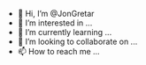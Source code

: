 - 👋 Hi, I’m @JonGretar
- 👀 I’m interested in ...
- 🌱 I’m currently learning ...
- 💞️ I’m looking to collaborate on ...
- 📫 How to reach me ...

<!---
JonGretar/JonGretar is a ✨ special ✨ repository because its `README.md` (this file) appears on your GitHub profile.
You can click the Preview link to take a look at your changes.
--->
